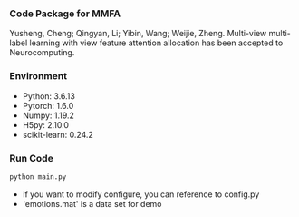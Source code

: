 ### Code Package for MMFA

Yusheng, Cheng; Qingyan, Li; Yibin, Wang; Weijie, Zheng. Multi-view multi-label learning with view feature attention allocation has been accepted to Neurocomputing.

### Environment
- Python: 3.6.13
- Pytorch: 1.6.0
- Numpy: 1.19.2
- H5py: 2.10.0
- scikit-learn: 0.24.2

### Run Code
```bash
python main.py
```
- if you want to modify configure, you can reference to config.py
- 'emotions.mat' is a data set for demo
